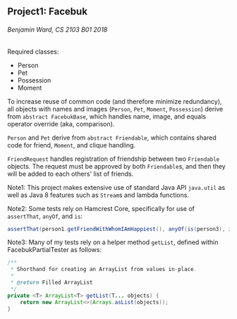 ## Project1: Facebuk
###### Benjamin Ward, CS 2103 B01 2018

Required classes:
 - Person
 - Pet
 - Possession
 - Moment

To increase reuse of common code (and therefore minimize redundancy), all objects with names and images (`Person`, `Pet`, `Moment`, `Possession`) derive from `abstract FacebukBase`, which handles name, image, and equals operator override (aka, comparison). 

`Person` and `Pet` derive from `abstract Friendable`, which contains shared code for friend, `Moment`, and clique handling.

`FriendRequest` handles registration of friendship between two `Friendable` objects. The request must be approved by both `Friendable`s, and then they will be added to each others' list of friends.

Note1: This project makes extensive use of standard Java API `java.util` as well as Java 8 features such as `Stream`s and lambda functions.

Note2: Some tests rely on Hamcrest Core, specifically for use of `assertThat`, `anyOf`, and `is`:

```java
assertThat(person1.getFriendWithWhomIAmHappiest(), anyOf(is(person3), is(person4)));
```

Note3: Many of my tests rely on a helper method `getList`, defined within FacebukPartialTester as follows:

```java
/**
 * Shorthand for creating an ArrayList from values in-place.
 *
 * @return Filled ArrayList
 */
private <T> ArrayList<T> getList(T... objects) {
    return new ArrayList<>(Arrays.asList(objects));
}
```